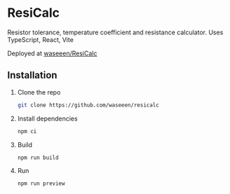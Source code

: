 # ResiCalc

Resistor tolerance, temperature coefficient and resistance calculator. Uses TypeScript, React, Vite

Deployed at [waseeen/ResiCalc](https://resicalc.waseeen.ru)

## Installation

1. Clone the repo

   ```sh
   git clone https://github.com/waseeen/resicalc
   ```

2. Install dependencies

   ```sh
   npm ci
   ```

3. Build

   ```sh
   npm run build
   ```

4. Run

   ```sh
   npm run preview
   ```
